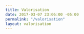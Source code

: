 ```yaml
---
title: Valorisation
date: 2017-03-07 23:06:00 -05:00
permalink: "/valorisation"
layout: valorisation
---
```


